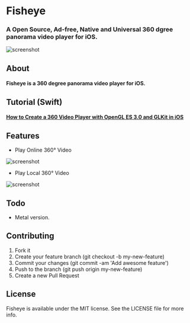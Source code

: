 # Fisheye
### A Open Source, Ad-free, Native and Universal 360 dgree panorama video player for iOS. 

![screenshot](./Screenshot/PlayDemo.gif)

## About
#### Fisheye is a 360 degree panorama video player for iOS.

## Tutorial (Swift)
#### [How to Create a 360 Video Player with OpenGL ES 3.0 and GLKit in iOS](https://medium.com/@hanton.yang/how-to-create-a-360-video-player-with-opengl-es-3-0-and-glkit-360-3f29a9cfac88)

## Features

* Play Online 360° Video

![screenshot](./Screenshot/PlayOnlineVideo.gif)

* Play Local 360° Video

![screenshot](./Screenshot/PlayLocalVideo.gif)

## Todo
- Metal version.

## Contributing

1. Fork it
2. Create your feature branch (git checkout -b my-new-feature)
3. Commit your changes (git commit -am 'Add awesome feature')
4. Push to the branch (git push origin my-new-feature)
5. Create a new Pull Request

## License
Fisheye is available under the MIT license. See the LICENSE file for more info.
